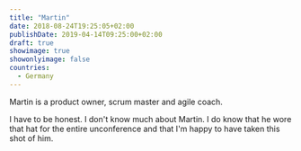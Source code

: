 ```yaml
---
title: "Martin"
date: 2018-08-24T19:25:05+02:00
publishDate: 2019-04-14T09:25:00+02:00
draft: true
showimage: true
showonlyimage: false
countries:
  - Germany
---
```

Martin is a product owner, scrum master and agile coach.
<!--more-->

I have to be honest. I don't know much about Martin.
I do know that he wore that hat for the entire unconference and that I'm happy to have taken this shot of him.
